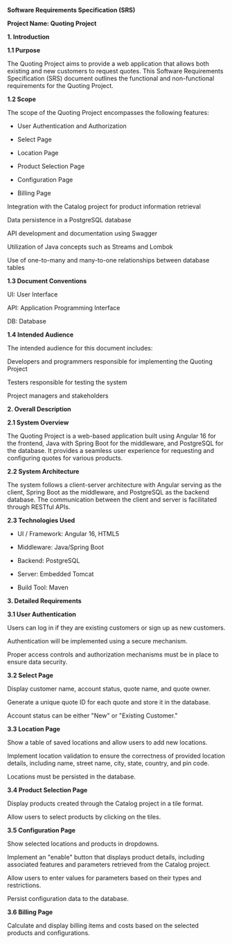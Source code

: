 **Software Requirements Specification (SRS)**

**Project Name: Quoting Project**

**1. Introduction**

**1.1 Purpose**

The Quoting Project aims to provide a web application that allows both
existing and new customers to request quotes. This Software Requirements
Specification (SRS) document outlines the functional and non-functional
requirements for the Quoting Project.

**1.2 Scope**

The scope of the Quoting Project encompasses the following features:

-   User Authentication and Authorization

-   Select Page

-   Location Page

-   Product Selection Page

-   Configuration Page

-   Billing Page

Integration with the Catalog project for product information retrieval

Data persistence in a PostgreSQL database

API development and documentation using Swagger

Utilization of Java concepts such as Streams and Lombok

Use of one-to-many and many-to-one relationships between database tables

**1.3 Document Conventions**

UI: User Interface

API: Application Programming Interface

DB: Database

**1.4 Intended Audience**

The intended audience for this document includes:

Developers and programmers responsible for implementing the Quoting
Project

Testers responsible for testing the system

Project managers and stakeholders

**2. Overall Description**

**2.1 System Overview**

The Quoting Project is a web-based application built using Angular 16
for the frontend, Java with Spring Boot for the middleware, and
PostgreSQL for the database. It provides a seamless user experience for
requesting and configuring quotes for various products.

**2.2 System Architecture**

The system follows a client-server architecture with Angular serving as
the client, Spring Boot as the middleware, and PostgreSQL as the backend
database. The communication between the client and server is facilitated
through RESTful APIs.

**2.3 Technologies Used**

-   UI / Framework: Angular 16, HTML5

-   Middleware: Java/Spring Boot

-   Backend: PostgreSQL

-   Server: Embedded Tomcat

-   Build Tool: Maven

**3. Detailed Requirements**

**3.1 User Authentication**

Users can log in if they are existing customers or sign up as new
customers.

Authentication will be implemented using a secure mechanism.

Proper access controls and authorization mechanisms must be in place to
ensure data security.

**3.2 Select Page**

Display customer name, account status, quote name, and quote owner.

Generate a unique quote ID for each quote and store it in the database.

Account status can be either \"New\" or \"Existing Customer.\"

**3.3 Location Page**

Show a table of saved locations and allow users to add new locations.

Implement location validation to ensure the correctness of provided
location details, including name, street name, city, state, country, and
pin code.

Locations must be persisted in the database.

**3.4 Product Selection Page**

Display products created through the Catalog project in a tile format.

Allow users to select products by clicking on the tiles.

**3.5 Configuration Page**

Show selected locations and products in dropdowns.

Implement an \"enable\" button that displays product details, including
associated features and parameters retrieved from the Catalog project.

Allow users to enter values for parameters based on their types and
restrictions.

Persist configuration data to the database.

**3.6 Billing Page**

Calculate and display billing items and costs based on the selected
products and configurations.
